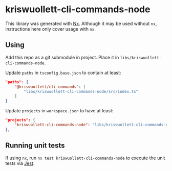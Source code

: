 # kriswuollett-cli-commands-node

This library was generated with [Nx](https://nx.dev). Although it may be used without `nx`,
instructions here only cover usage with `nx`.

## Using

Add this repo as a git submodule in project. Place it in
`libs/kriswuollett-cli-commands-node`.

Update `paths` in `tsconfig.base.json` to contain at least:

```json
"paths": {
    "@kriswuollett/cli-commands": [
        "libs/kriswuollett-cli-commands-node/src/index.ts"
    ]
}
```

Update `projects` in `workspace.json` to have at least:

```json
"projects": {
    "kriswuollett-cli-commands-node": "libs/kriswuollett-cli-commands-node"
},
```

## Running unit tests

If using `nx`, run `nx test kriswuollett-cli-commands-node` to execute the unit tests via
[Jest](https://jestjs.io).
